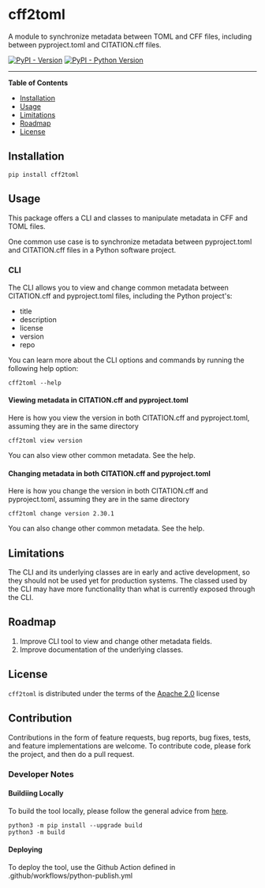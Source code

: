 # cff2toml

A module to synchronize metadata between TOML and CFF files, including between pyproject.toml and CITATION.cff files.

[![PyPI - Version](https://img.shields.io/pypi/v/cff2toml.svg)](https://pypi.org/project/cff2toml)
[![PyPI - Python Version](https://img.shields.io/pypi/pyversions/cff2toml.svg)](https://pypi.org/project/cff2toml)

---

**Table of Contents**

- [Installation](#installation)
- [Usage](#usage)
- [Limitations](#limitations)
- [Roadmap](#roadmap)
- [License](#license)

## Installation

```console
pip install cff2toml
```

## Usage

This package offers a CLI and classes to manipulate metadata in CFF and TOML files.

One common use case is to synchronize metadata between pyproject.toml and CITATION.cff files in a Python software project.

### CLI

The CLI allows you to view and change common metadata between CITATION.cff and pyproject.toml files, including the Python project's:

- title
- description
- license
- version
- repo

You can learn more about the CLI options and commands by running the following help option:

```console
cff2toml --help
```

#### Viewing metadata in CITATION.cff and pyproject.toml

Here is how you view the version in both CITATION.cff and pyproject.toml,
assuming they are in the same directory

```
cff2toml view version
```

You can also view other common metadata. See the help.

#### Changing metadata in both CITATION.cff and pyproject.toml

Here is how you change the version in both CITATION.cff and pyproject.toml,
assuming they are in the same directory

```
cff2toml change version 2.30.1
```

You can also change other common metadata. See the help.

## Limitations

The CLI and its underlying classes are in early and active development, so they should not be used yet for production systems. The classed used by the CLI may have more functionality than what is currently exposed through the CLI.

## Roadmap

1. Improve CLI tool to view and change other metadata fields.
2. Improve documentation of the underlying classes.

## License

`cff2toml` is distributed under the terms of the [Apache 2.0](https://spdx.org/licenses/Apache-2.0.html) license

## Contribution

Contributions in the form of feature requests, bug reports, bug fixes, tests, and feature implementations are welcome. To contribute code, please fork the project, and then do a pull request.

### Developer Notes

#### Buildiing Locally

To build the tool locally, please follow the general advice from [here](https://packaging.python.org/en/latest/tutorials/packaging-projects/).

```
python3 -m pip install --upgrade build
python3 -m build
```

#### Deploying

To deploy the tool, use the Github Action defined in .github/workflows/python-publish.yml
